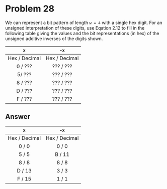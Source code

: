 # Problem 28

We can represent a bit pattern of length `w = 4` with a single hex digit. For an
unsigned interpretation of these digits, use Eqation 2.12 to fill in the following
table giving the values and the bit representations (in hex) of the unsigned additive
inverses of the digits shown.

|      `x`      |     `-x`      |
| :-----------: | :-----------: |
| Hex / Decimal | Hex / Decimal |
|    0 / ???    |   ??? / ???   |
|    5/ ???     |   ??? / ???   |
|    8 / ???    |   ??? / ???   |
|    D / ???    |   ??? / ???   |
|    F / ???    |   ??? / ???   |

## Answer

|      `x`      |     `-x`      |
| :-----------: | :-----------: |
| Hex / Decimal | Hex / Decimal |
|     0 / 0     |     0 / 0     |
|     5 / 5     |    B / 11     |
|     8 / 8     |     8 / 8     |
|    D / 13     |     3 / 3     |
|    F / 15     |     1 / 1     |
